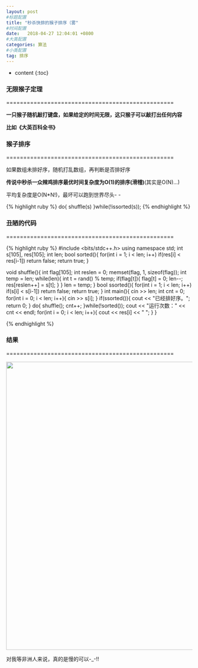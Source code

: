 ```yaml
---
layout: post
#标题配置
title: "秒杀快排的猴子排序（雾"
#时间配置
date:   2018-04-27 12:04:01 +0800
#大类配置
categories: 算法
#小类配置
tag: 排序
---
```


* content
{:toc}
 

### 无限猴子定理

=================================================  
  
  
  
  
        
**一只猴子随机敲打键盘，如果给定的时间无限，这只猴子可以敲打出任何内容**  

**比如《大英百科全书》** 

### 猴子排序  

=================================================  
  
  
  

如果数组未排好序，随机打乱数组，再判断是否排好序  

**传说中秒杀一众辣鸡排序最优时间复杂度为O(1)的排序(滑稽)**(其实是O(N)...)  

平均复杂度是O(N*N!)，最坏可以跑到世界尽头- -  

 {% highlight ruby %}
do{
	shuffle(s)
}while(!issorted(s));
{% endhighlight %}  



### 丑陋的代码

=================================================  
  

  {% highlight ruby %}
#include <bits/stdc++.h>
using namespace std;
int s[105], res[105];
int len;
bool sorted(){
	for(int i = 1; i < len; i++)
		if(res[i] < res[i-1]) return false;
	return true;
}

void shuffle(){
	int flag[105];
	int reslen = 0;
	memset(flag, 1, sizeof(flag));
	int temp = len;
	while(len){
		int t = rand() % temp;
		if(flag[t]){
			flag[t] = 0;
			len--;
			res[reslen++] = s[t];
		}
	}
	len = temp;
}
bool ssorted(){
	for(int i = 1; i < len; i++)
		if(s[i] < s[i-1]) return false;
	return true;
}
int main(){
	cin >> len;
	int cnt = 0;
	for(int i = 0; i < len; i++){
		cin >> s[i];
	}
	if(ssorted()){
		cout << "已经排好序。";
		return 0; 
	}
	do{
		shuffle();
		cnt++;
	}while(!sorted());
	cout << "运行次数：" << cnt << endl;
	for(int i = 0; i < len; i++){
		cout << res[i] << " ";
	} 
}

{% endhighlight %}  

### 结果

=================================================  


 <img src="{{  'http://oyku9aqxp.bkt.clouddn.com/MonkeySort.png'| prepend: site.baseurl }}"  width="777" align="middle"/>     

 对我等非洲人来说，真的是慢的可以-_-!!

